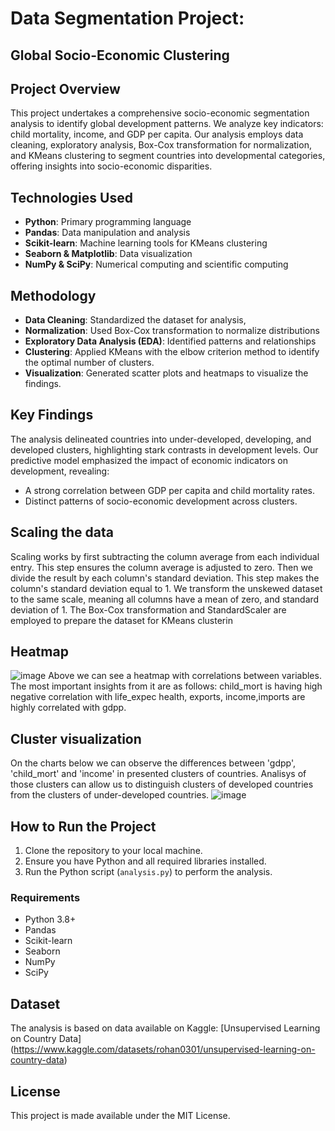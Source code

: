 
# Data Segmentation Project: 
## Global Socio-Economic Clustering

## Project Overview
This project undertakes a comprehensive socio-economic segmentation analysis to identify global development patterns. We analyze key indicators: child mortality, income, and GDP per capita. Our analysis employs data cleaning, exploratory analysis, Box-Cox transformation for normalization, and KMeans clustering to segment countries into developmental categories, offering insights into socio-economic disparities.

## Technologies Used
- **Python**: Primary programming language
- **Pandas**: Data manipulation and analysis
- **Scikit-learn**: Machine learning tools for KMeans clustering
- **Seaborn & Matplotlib**: Data visualization
- **NumPy & SciPy**: Numerical computing and scientific computing

## Methodology
- **Data Cleaning**: Standardized the dataset for analysis,
- **Normalization**: Used Box-Cox transformation to normalize distributions
- **Exploratory Data Analysis (EDA)**: Identified patterns and relationships
- **Clustering**: Applied KMeans with the elbow criterion method to identify the optimal number of clusters.
- **Visualization**: Generated scatter plots and heatmaps to visualize the findings.

## Key Findings
The analysis delineated countries into under-developed, developing, and developed clusters, highlighting stark contrasts in development levels. Our predictive model emphasized the impact of economic indicators on development, revealing:
- A strong correlation between GDP per capita and child mortality rates.
- Distinct patterns of socio-economic development across clusters.

## Scaling the data
Scaling works by first subtracting the column average from each individual entry. This step ensures the column average is adjusted to zero. Then we divide the result by each column's standard deviation. This step makes the column's standard deviation equal to 1. We transform the unskewed dataset to the same scale, meaning all columns have a mean of zero, and standard deviation of 1. The Box-Cox transformation and StandardScaler are employed to prepare the dataset for KMeans clusterin

## Heatmap

![image](https://github.com/zuzann18/Data-Segmentation-Project-Global-Socio-Economic-Clustering/assets/62249691/b108c79d-bb82-47a4-8179-c26dc446d458)
Above we can see a heatmap with correlations between variables. The most important insights from it are as follows: child_mort is having high negative correlation with life_expec
health, exports, income,imports are highly correlated with gdpp. 
## Cluster visualization
On the charts below we can observe the differences between 'gdpp', 'child_mort' and 'income' in presented clusters of countries. Analisys of those clusters can allow us to distinguish clusters of developed countries from the clusters of under-developed countries.
![image](https://github.com/zuzann18/Data-Segmentation-Project-Global-Socio-Economic-Clustering/assets/62249691/439dbd80-b221-42bd-863a-ab7db7b7eb0d)

## How to Run the Project
1. Clone the repository to your local machine.
2. Ensure you have Python and all required libraries installed.
3. Run the Python script (`analysis.py`) to perform the analysis.


### Requirements
- Python 3.8+
- Pandas
- Scikit-learn
- Seaborn
- NumPy
- SciPy

## Dataset
The analysis is based on data available on Kaggle: [Unsupervised Learning on Country Data] (https://www.kaggle.com/datasets/rohan0301/unsupervised-learning-on-country-data)

## License
This project is made available under the MIT License.


